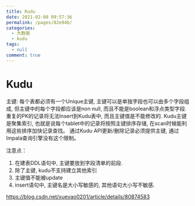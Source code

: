 ```yaml
---
title: Kudu
date: 2021-02-08 09:57:36
permalink: /pages/82e94b/
categories: 
  - 大数据
  - kudu
tags: 
  - null
comment: true
---
```

# Kudu

主键: 每个表都必须有一个Unique主键, 主键可以是单独字段也可以由多个字段组成, 但主键中的每个字段都应该是non null, 而且不能是boolean和浮点类型字段. 重复的PK的记录将无法Insert到Kudu表中, 而且主键值是不能修改的. Kudu主键是聚集索引, 也就是说每个tablet中的记录将按照主键排序存储, 在scan时候能利用这些排序加快记录查找。
通过Kudu API更新/删除记录必须提供主键, 通过Impala查询引擎没有这个限制。

注意点：

1. 在建表DDL语句中, 主键要放到字段清单的前段.
2. 除了主键, kudu不支持建立其他索引
3. 主键值不能被update
4. insert语句中, 主键名是大小写敏感的, 其他语句大小写不敏感.

https://blog.csdn.net/xueyao0201/article/details/80874583

